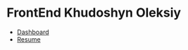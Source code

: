 # FrontEnd Khudoshyn Oleksiy

- [Dashboard](https://oleksiykharkiv.github.io/FrontEnd/Diplom_FE_24_09_2022.html) 
- [Resume](https://OleksiyKharkiv/FrontEnd/Resume_Khudoshyn_Oleksiy_oct_2022.html) 